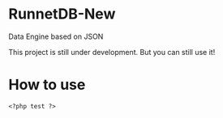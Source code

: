 RunnetDB-New
============

Data Engine based on JSON

This project is still under development. But you can still use it!

How to use
============

`<?php test ?>`

